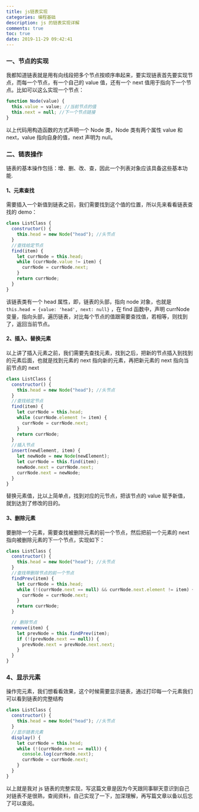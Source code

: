```yaml
---
title: js链表实现
categories: 编程基础
description: js 的链表实现详解
comments: true
toc: true
date: 2019-11-29 09:42:41
---
```


### 一、节点的实现

我都知道链表就是用有向线段把多个节点按顺序串起来，要实现链表首先要实现节点，而每一个节点，有一个自己的 value 值，还有一个 next 值用于指向下一个节点。比如可以这么实现一个节点：

```js
function Node(value) {
  this.value = value; //当前节点的值
  this.next = null; //下一个节点链接
}
```

以上代码用构造函数的方式声明一个 Node 类，Node 类有两个属性 value 和 next，value 指向自身的值，next 声明为 null。

### 二、链表操作

链表的基本操作包括：增、删、改、查，因此一个列表对象应该具备这些基本功能.

#### 1、元素查找

需要插入一个新值到链表之前，我们需要找到这个值的位置，所以先来看看链表查找的 demo：

```js
class ListClass {
  constructor() {
    this.head = new Node("head"); //头节点
  }
  //查找给定节点
  find(item) {
    let currNode = this.head;
    while (currNode.value != item) {
      currNode = currNode.next;
    }
    return currNode;
  }
}
```

该链表类有一个 head 属性，即，链表的头部，指向 node 对象，也就是 `this.head = {value: 'head', next: null}` ，在 find 函数中，声明 currNode 变量，指向头部，遍历链表，对比每个节点的值跟需要查找值，若相等，则找到了，返回当前节点。

#### 2、插入、替换元素

以上讲了插入元素之前，我们需要先查找元素，找到之后，把新的节点插入到找到的元素后面，也就是找到元素的 next 指向新的元素，再把新元素的 next 指向当前节点的 next

```js
class ListClass {
  constructor() {
    this.head = new Node("head"); //头节点
  }
  //查找给定节点
  find(item) {
    let currNode = this.head;
    while (currNode.element != item) {
      currNode = currNode.next;
    }
    return currNode;
  }
  //插入节点
  insert(newElement, item) {
    let newNode = new Node(newElement);
    let currNode = this.find(item);
    newNode.next = currNode.next;
    currNode.next = newNode;
  }
}
```

替换元素值，比以上简单点，找到对应的元节点，把该节点的 value 赋予新值，就到达到了修改的目的。

#### 3、删除元素

要删除一个元素，需要查找被删除元素的前一个节点，然后把前一个元素的 next 指向被删除元素的下一个节点，实现如下：

```js
class ListClass {
  constructor() {
    this.head = new Node("head"); //头节点
  }
  //查找带删除节点的前一个节点
  findPrev(item) {
    let currNode = this.head;
    while (!(currNode.next == null) && currNode.next.element != item) {
      currNode = currNode.next;
    }
    return currNode;
  }

  // 删除节点
  remove(item) {
    let prevNode = this.findPrev(item);
    if (!(prevNode.next == null)) {
      prevNode.next = prevNode.next.next;
    }
  }
}
```

### 4、显示元素

操作完元素，我们想看看效果，这个时候需要显示链表，通过打印每一个元素我们可以看到链表的完整结构

```js
class ListClass {
  constructor() {
    this.head = new Node("head"); //头节点
  }
  //显示链表元素
  display() {
    let currNode = this.head;
    while (!(currNode.next == null)) {
      console.log(currNode.next);
      currNode = currNode.next;
    }
  }
}
```

以上就是我对 js 链表的完整实现，写这篇文章是因为今天跟同事聊天意识到自己对链表不是很熟，查阅资料，自己实现了一下，加深理解，再写篇文章以备以后忘了可以查阅。
